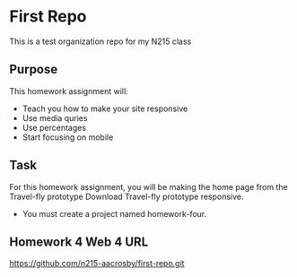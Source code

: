 # First Repo

This is a test organization repo for my N215 class

## Purpose

This homework assignment will:

- Teach you how to make your site responsive
- Use media quries
- Use percentages
- Start focusing on mobile

## Task

For this homework assignment, you will be making the home page from the Travel-fly prototype Download Travel-fly prototype responsive.

- You must create a project named homework-four.

## Homework 4 Web 4 URL

https://github.com/n215-aacrosby/first-repo.git
